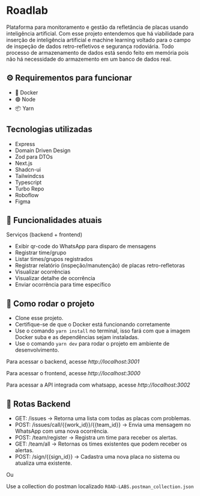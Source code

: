# Roadlab 

Plataforma para monitoramento e gestão da refletância de placas usando inteligência artificial.
Com esse projeto entendemos que há viabilidade para inserção de inteligência artificial e machine learning voltado para o campo de inspeção de dados retro-refletivos e segurança rodoviária.
Todo processo de armazenamento de dados está sendo feito em memória pois não há necessidade do armazemento em um banco de dados real.

## ⚙️ Requirementos para funcionar

- 🐋 Docker
- 🟢 Node
- 📦 Yarn

## Tecnologias utilizadas
- Express
- Domain Driven Design
- Zod para DTOs
- Next.js
- Shadcn-ui
- Tailwindcss
- Typescript
- Turbo Repo
- Roboflow
- Figma

## 🚀 Funcionalidades atuais
Serviços (backend + frontend)
- Exibir qr-code do WhatsApp para disparo de mensagens
- Registrar time/grupo
- Listar times/grupos registrados
- Registrar relatório (inspeção/manutenção) de placas retro-refletoras
- Visualizar ocorrências
- Visualizar detalhe de ocorrência
- Enviar ocorrência para time específico


## 🚀 Como rodar o projeto

- Clone esse projeto.
- Certifique-se de que o Docker está funcionando corretamente
- Use o comando `yarn install` no terminal, isso fará com que a imagem Docker suba e as dependências sejam instaladas.
- Use o comando `yarn dev` para rodar o projeto em ambiente de desenvolvimento.

<p>Para acessar o backend, acesse <i>http://localhost:3001</i></p>
<p>Para acessar o frontend, acesse <i>http://localhost:3000</i></p>
<p>Para acessar a API integrada com whatsapp, acesse <i>http://localhost:3002</i></p>

## 🌱 Rotas Backend

- GET: /issues -> Retorna uma lista com todas as placas com problemas.
- POST: /issues/call/{{work_id}}/{{team_id}} -> Envia uma mensagem no WhatsApp com uma nova ocorrência.
- POST: /team/register -> Registra um time para receber os alertas.
- GET: /team/all -> Retornas os times existentes que podem receber os alertas.
- POST: /sign/{{sign_id}} -> Cadastra uma nova placa no sistema ou atualiza uma existente.

Ou

Use a collection do postman localizado `ROAD-LABS.postman_collection.json`
